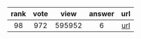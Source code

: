 
| rank | vote | view | answer | url |
|:-:|:-:|:-:|:-:|:-:|
|98|972|595952|6| [url](http://stackoverflow.com/questions/1549801/what-are-the-differences-between-type-and-isinstance) |
